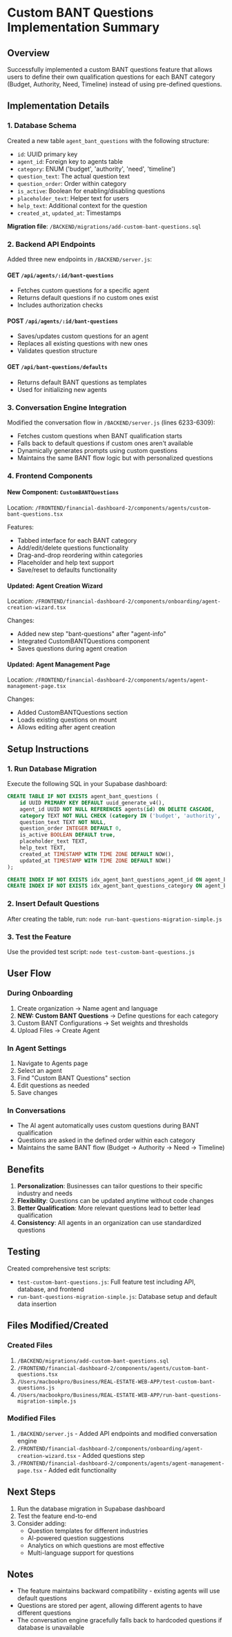 # Custom BANT Questions Implementation Summary

## Overview
Successfully implemented a custom BANT questions feature that allows users to define their own qualification questions for each BANT category (Budget, Authority, Need, Timeline) instead of using pre-defined questions.

## Implementation Details

### 1. Database Schema
Created a new table `agent_bant_questions` with the following structure:
- `id`: UUID primary key
- `agent_id`: Foreign key to agents table
- `category`: ENUM ('budget', 'authority', 'need', 'timeline')
- `question_text`: The actual question text
- `question_order`: Order within category
- `is_active`: Boolean for enabling/disabling questions
- `placeholder_text`: Helper text for users
- `help_text`: Additional context for the question
- `created_at`, `updated_at`: Timestamps

**Migration file**: `/BACKEND/migrations/add-custom-bant-questions.sql`

### 2. Backend API Endpoints
Added three new endpoints in `/BACKEND/server.js`:

#### GET `/api/agents/:id/bant-questions`
- Fetches custom questions for a specific agent
- Returns default questions if no custom ones exist
- Includes authorization checks

#### POST `/api/agents/:id/bant-questions`
- Saves/updates custom questions for an agent
- Replaces all existing questions with new ones
- Validates question structure

#### GET `/api/bant-questions/defaults`
- Returns default BANT questions as templates
- Used for initializing new agents

### 3. Conversation Engine Integration
Modified the conversation flow in `/BACKEND/server.js` (lines 6233-6309):
- Fetches custom questions when BANT qualification starts
- Falls back to default questions if custom ones aren't available
- Dynamically generates prompts using custom questions
- Maintains the same BANT flow logic but with personalized questions

### 4. Frontend Components

#### New Component: `CustomBANTQuestions`
Location: `/FRONTEND/financial-dashboard-2/components/agents/custom-bant-questions.tsx`

Features:
- Tabbed interface for each BANT category
- Add/edit/delete questions functionality
- Drag-and-drop reordering within categories
- Placeholder and help text support
- Save/reset to defaults functionality

#### Updated: Agent Creation Wizard
Location: `/FRONTEND/financial-dashboard-2/components/onboarding/agent-creation-wizard.tsx`

Changes:
- Added new step "bant-questions" after "agent-info"
- Integrated CustomBANTQuestions component
- Saves questions during agent creation

#### Updated: Agent Management Page
Location: `/FRONTEND/financial-dashboard-2/components/agents/agent-management-page.tsx`

Changes:
- Added CustomBANTQuestions section
- Loads existing questions on mount
- Allows editing after agent creation

## Setup Instructions

### 1. Run Database Migration
Execute the following SQL in your Supabase dashboard:

```sql
CREATE TABLE IF NOT EXISTS agent_bant_questions (
    id UUID PRIMARY KEY DEFAULT uuid_generate_v4(),
    agent_id UUID NOT NULL REFERENCES agents(id) ON DELETE CASCADE,
    category TEXT NOT NULL CHECK (category IN ('budget', 'authority', 'need', 'timeline')),
    question_text TEXT NOT NULL,
    question_order INTEGER DEFAULT 0,
    is_active BOOLEAN DEFAULT true,
    placeholder_text TEXT,
    help_text TEXT,
    created_at TIMESTAMP WITH TIME ZONE DEFAULT NOW(),
    updated_at TIMESTAMP WITH TIME ZONE DEFAULT NOW()
);

CREATE INDEX IF NOT EXISTS idx_agent_bant_questions_agent_id ON agent_bant_questions(agent_id);
CREATE INDEX IF NOT EXISTS idx_agent_bant_questions_category ON agent_bant_questions(category);
```

### 2. Insert Default Questions
After creating the table, run: `node run-bant-questions-migration-simple.js`

### 3. Test the Feature
Use the provided test script: `node test-custom-bant-questions.js`

## User Flow

### During Onboarding
1. Create organization → Name agent and language
2. **NEW: Custom BANT Questions** → Define questions for each category
3. Custom BANT Configurations → Set weights and thresholds
4. Upload Files → Create Agent

### In Agent Settings
1. Navigate to Agents page
2. Select an agent
3. Find "Custom BANT Questions" section
4. Edit questions as needed
5. Save changes

### In Conversations
- The AI agent automatically uses custom questions during BANT qualification
- Questions are asked in the defined order within each category
- Maintains the same BANT flow (Budget → Authority → Need → Timeline)

## Benefits
1. **Personalization**: Businesses can tailor questions to their specific industry and needs
2. **Flexibility**: Questions can be updated anytime without code changes
3. **Better Qualification**: More relevant questions lead to better lead qualification
4. **Consistency**: All agents in an organization can use standardized questions

## Testing
Created comprehensive test scripts:
- `test-custom-bant-questions.js`: Full feature test including API, database, and frontend
- `run-bant-questions-migration-simple.js`: Database setup and default data insertion

## Files Modified/Created

### Created Files
1. `/BACKEND/migrations/add-custom-bant-questions.sql`
2. `/FRONTEND/financial-dashboard-2/components/agents/custom-bant-questions.tsx`
3. `/Users/macbookpro/Business/REAL-ESTATE-WEB-APP/test-custom-bant-questions.js`
4. `/Users/macbookpro/Business/REAL-ESTATE-WEB-APP/run-bant-questions-migration-simple.js`

### Modified Files
1. `/BACKEND/server.js` - Added API endpoints and modified conversation engine
2. `/FRONTEND/financial-dashboard-2/components/onboarding/agent-creation-wizard.tsx` - Added questions step
3. `/FRONTEND/financial-dashboard-2/components/agents/agent-management-page.tsx` - Added edit functionality

## Next Steps
1. Run the database migration in Supabase dashboard
2. Test the feature end-to-end
3. Consider adding:
   - Question templates for different industries
   - AI-powered question suggestions
   - Analytics on which questions are most effective
   - Multi-language support for questions

## Notes
- The feature maintains backward compatibility - existing agents will use default questions
- Questions are stored per agent, allowing different agents to have different questions
- The conversation engine gracefully falls back to hardcoded questions if database is unavailable
